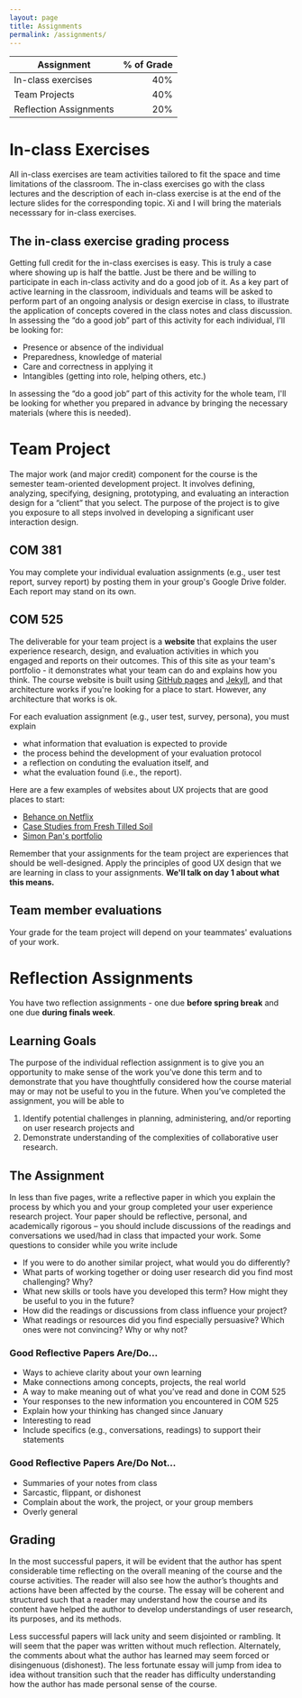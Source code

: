 ```yaml
---
layout: page
title: Assignments
permalink: /assignments/
---
```


| Assignment       | % of Grade           | 
| ------------- |-------------:| 
| In-class exercises     | 40% |
| Team Projects     | 40%  |
| Reflection Assignments | 20% |

# In-class ExercisesAll in-class exercises are team activities tailored to fit the space and time limitations of the classroom. The in-class exercises go with the class lectures and the description of each in-class exercise is at the end of the lecture slides for the corresponding topic. Xi and I will bring the materials necesssary for in-class exercises.
## The in-class exercise grading process 
Getting full credit for the in-class exercises is easy. This is truly a case where showing up is half the battle. Just be there and be willing to participate in each in-class activity and do a good job of it. As a key part of active learning in the classroom, individuals and teams will be asked to perform part of an ongoing analysis or design exercise in class, to illustrate the application of concepts covered in the class notes and class discussion. In assessing the “do a good job” part of this activity for each individual, I'll be looking for:
- Presence or absence of the individual- Preparedness, knowledge of material- Care and correctness in applying it- Intangibles (getting into role, helping others, etc.)
In assessing the “do a good job” part of this activity for the whole team, I'll be looking for whether you prepared in advance by bringing the necessary materials (where this is needed).
# Team Project The major work (and major credit) component for the course is the semester team-oriented development project. It involves defining, analyzing, specifying, designing, prototyping, and evaluating an interaction design for a “client” that you select. The purpose of the project is to give you exposure to all steps involved in developing a significant user interaction design. 

## COM 381

You may complete your individual evaluation assignments (e.g., user test report, survey report) by posting them in your group's Google Drive folder. Each report may stand on its own.

## COM 525

The deliverable for your team project is a **website** that explains the user experience research, design, and evaluation activities in which you engaged and reports on their outcomes. This of this site as your team's portfolio - it demonstrates what your team can do and explains how you think. The course website is built using [GitHub pages](https://pages.github.com/) and [Jekyll](https://jekyllrb.com/docs/github-pages/), and that architecture works if you're looking for a place to start. However, any architecture that works is ok.

For each evaluation assignment (e.g., user test, survey, persona), you must explain 

- what information that evaluation is expected to provide
- the process behind the development of your evaluation protocol
- a reflection on conduting the evaluation itself, and 
- what the evaluation found (i.e., the report).

Here are a few examples of websites about UX projects that are good places to start:

- [Behance on Netflix](https://www.behance.net/gallery/18246173/UX-Case-Study-The-Netflix-Screening-Room)
- [Case Studies from Fresh Tilled Soil](http://www.freshtilledsoil.com/work/)
- [Simon Pan's portfolio](http://simonpan.com/)
Remember that your assignments for the team project are experiences that should be well-designed. Apply the principles of good UX design that we are learning in class to your assignments. **We'll talk on day 1 about what this means.**## Team member evaluations Your grade for the team project will depend on your teammates' evaluations of your work.

# Reflection Assignments

You have two reflection assignments - one due **before spring break** and one due **during finals week**.

## Learning Goals	The purpose of the individual reflection assignment is to give you an opportunity to make sense of the work you’ve done this term and to demonstrate that you have thoughtfully considered how the course material may or may not be useful to you in the future. When you’ve completed the assignment, you will be able to
1.	Identify potential challenges in planning, administering, and/or reporting on user research projects and2.	Demonstrate understanding of the complexities of collaborative user research.## The	Assignment	In less than five pages, write a reflective paper in which you explain the process by which you and your group completed your user experience research project. Your paper should be reflective, personal, and academically rigorous – you should include discussions of the readings and conversations we used/had in class that impacted your work. Some questions to consider while you write include- If you were to do another similar project, what would you do differently? - What parts of working together or doing user research did you find most challenging? Why? - What new skills or tools have you developed this term? How might they be useful to you in the future?- How did the readings or discussions from class influence your project?- What readings or resources did you find especially persuasive? Which ones were not convincing? Why or why not?

### Good Reflective Papers Are/Do…
 - Ways to achieve clarity about your own learning- Make connections among concepts, projects, the real world- A way to make meaning out of what you’ve read and done in COM 525- Your responses to the new information you encountered in COM 525- Explain how your thinking has changed since January- Interesting to read- Include specifics (e.g., conversations, readings) to support their statements
### Good Reflective Papers Are/Do Not…
- Summaries of your notes from class- Sarcastic, flippant, or dishonest- Complain about the work, the project, or your group members- Overly general## Grading	In the most successful papers, it will be evident that the author has spent considerable time reflecting on the overall meaning of the course and the course activities. The reader will also see how the author’s thoughts and actions have been affected by the course. The essay will be coherent and structured such that a reader may understand how the course and its content have helped the author to develop understandings of user research, its purposes, and its methods.Less successful papers will lack unity and seem disjointed or rambling. It will seem that the paper was written without much reflection. Alternately, the comments about what the author has learned may seem forced or disingenuous (dishonest). The less fortunate essay will jump from idea to idea without transition such that the reader has difficulty understanding how the author has made personal sense of the course.
